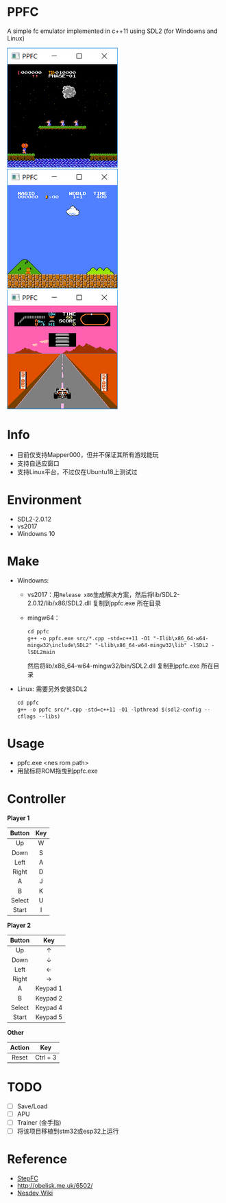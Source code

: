 # PPFC

A simple fc emulator implemented in c++11 using SDL2 (for Windowns and Linux)

![](balloon.gif) ![](mario.gif) ![](F-1-Race.gif) 

# Info

- 目前仅支持Mapper000，但并不保证其所有游戏能玩
- 支持自适应窗口
- 支持Linux平台，不过仅在Ubuntu18上测试过

# Environment

- SDL2-2.0.12
- vs2017
- Windowns 10

# Make

- Windowns: 

  - vs2017：用`Release x86`生成解决方案，然后将lib/SDL2-2.0.12/lib/x86/SDL2.dll 复制到ppfc.exe 所在目录

  - mingw64：

    ```
    cd ppfc
    g++ -o ppfc.exe src/*.cpp -std=c++11 -O1 "-Ilib\x86_64-w64-mingw32\include\SDL2" "-Llib\x86_64-w64-mingw32\lib" -lSDL2 -lSDL2main
    ```
    然后将lib/x86_64-w64-mingw32/bin/SDL2.dll 复制到ppfc.exe 所在目录
    

- Linux: 需要另外安装SDL2

  ```
  cd ppfc
  g++ -o ppfc src/*.cpp -std=c++11 -O1 -lpthread $(sdl2-config --cflags --libs)
  ```

# Usage

- ppfc.exe \<nes rom path\>
- 用鼠标将ROM拖曳到ppfc.exe

# Controller

**Player 1**

| Button | Key  |
| :----: | :--: |
|   Up   |  W   |
|  Down  |  S   |
|  Left  |  A   |
| Right  |  D   |
|   A    |  J   |
|   B    |  K   |
| Select |  U   |
| Start  |  I   |

**Player 2**

| Button |   Key    |
| :----: | :------: |
|   Up   |    ↑     |
|  Down  |    ↓     |
|  Left  |    ←     |
| Right  |    →     |
|   A    | Keypad 1 |
|   B    | Keypad 2 |
| Select | Keypad 4 |
| Start  | Keypad 5 |

**Other**

| Action |   Key    |
| :----: | :------: |
| Reset  | Ctrl + 3 |

# TODO

- [ ] Save/Load
- [ ] APU
- [ ] Trainer (金手指)
- [ ] 将该项目移植到stm32或esp32上运行

# Reference

- [StepFC](https://github.com/dustpg/StepFC)
- http://obelisk.me.uk/6502/
- [Nesdev Wiki](http://wiki.nesdev.com/w/index.php/Nesdev_Wiki)